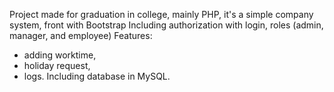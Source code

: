 Project made for graduation in college, mainly PHP, it's a simple company system, front with Bootstrap
Including authorization with login, roles (admin, manager, and employee)
Features:
- adding worktime,
- holiday request,
- logs.
Including database in MySQL.
